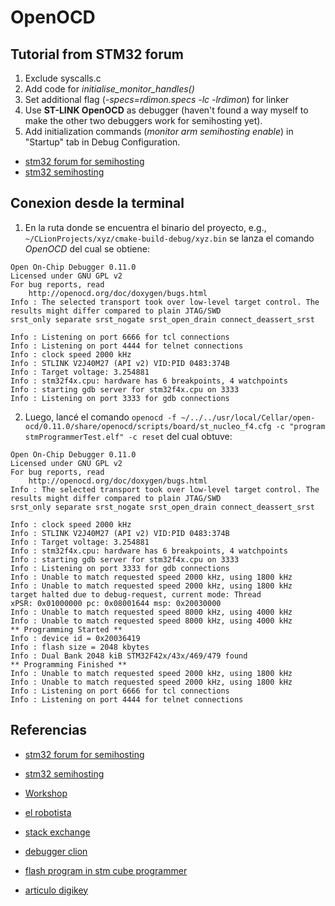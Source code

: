# OpenOCD

## Tutorial from STM32 forum

1. Exclude syscalls.c
2. Add code for *initialise_monitor_handles()*
3. Set additional flag (*-specs=rdimon.specs -lc -lrdimon*) for linker
4. Use **ST-LINK OpenOCD** as debugger (haven't found a way myself to make the other two debuggers work for semihosting yet).
5. Add initialization commands (*monitor arm semihosting enable*) in "Startup" tab in Debug Configuration.

+ [stm32 forum for semihosting](https://community.st.com/s/question/0D50X0000B5HQMGSQ4/how-to-get-arm-semihosting-to-work-on-stm32cubeide)
+ [stm32 semihosting](https://shawnhymel.com/1840/how-to-use-semihosting-with-stm32/)


## Conexion desde la terminal

1. En la ruta donde se encuentra el binario del proyecto, e.g., `~/CLionProjects/xyz/cmake-build-debug/xyz.bin` se lanza el comando *OpenOCD* del cual se obtiene:

```
Open On-Chip Debugger 0.11.0
Licensed under GNU GPL v2
For bug reports, read
	http://openocd.org/doc/doxygen/bugs.html
Info : The selected transport took over low-level target control. The results might differ compared to plain JTAG/SWD
srst_only separate srst_nogate srst_open_drain connect_deassert_srst

Info : Listening on port 6666 for tcl connections
Info : Listening on port 4444 for telnet connections
Info : clock speed 2000 kHz
Info : STLINK V2J40M27 (API v2) VID:PID 0483:374B
Info : Target voltage: 3.254881
Info : stm32f4x.cpu: hardware has 6 breakpoints, 4 watchpoints
Info : starting gdb server for stm32f4x.cpu on 3333
Info : Listening on port 3333 for gdb connections
```


2. Luego, lancé el comando `openocd -f ~/../../usr/local/Cellar/open-ocd/0.11.0/share/openocd/scripts/board/st_nucleo_f4.cfg -c "program stmProgrammerTest.elf" -c reset` del cual obtuve:

```
Open On-Chip Debugger 0.11.0
Licensed under GNU GPL v2
For bug reports, read
	http://openocd.org/doc/doxygen/bugs.html
Info : The selected transport took over low-level target control. The results might differ compared to plain JTAG/SWD
srst_only separate srst_nogate srst_open_drain connect_deassert_srst

Info : clock speed 2000 kHz
Info : STLINK V2J40M27 (API v2) VID:PID 0483:374B
Info : Target voltage: 3.254881
Info : stm32f4x.cpu: hardware has 6 breakpoints, 4 watchpoints
Info : starting gdb server for stm32f4x.cpu on 3333
Info : Listening on port 3333 for gdb connections
Info : Unable to match requested speed 2000 kHz, using 1800 kHz
Info : Unable to match requested speed 2000 kHz, using 1800 kHz
target halted due to debug-request, current mode: Thread 
xPSR: 0x01000000 pc: 0x08001644 msp: 0x20030000
Info : Unable to match requested speed 8000 kHz, using 4000 kHz
Info : Unable to match requested speed 8000 kHz, using 4000 kHz
** Programming Started **
Info : device id = 0x20036419
Info : flash size = 2048 kbytes
Info : Dual Bank 2048 kiB STM32F42x/43x/469/479 found
** Programming Finished **
Info : Unable to match requested speed 2000 kHz, using 1800 kHz
Info : Unable to match requested speed 2000 kHz, using 1800 kHz
Info : Listening on port 6666 for tcl connections
Info : Listening on port 4444 for telnet connections
```



## Referencias

+ [stm32 forum for semihosting](https://community.st.com/s/question/0D50X0000B5HQMGSQ4/how-to-get-arm-semihosting-to-work-on-stm32cubeide)
+ [stm32 semihosting](https://shawnhymel.com/1840/how-to-use-semihosting-with-stm32/)


+ [Workshop](https://github.com/ethanhuanginst/STM32CubeIDE-Workshop-2019/tree/master/hands-on/03_printf)

+ [el robotista](https://elrobotista.com/en/posts/stm32-debug-linux/)

+ [stack exchange](https://electronics.stackexchange.com/questions/149387/how-do-i-print-debug-messages-to-gdb-console-with-stm32-discovery-board-using-gd)

+ [debugger clion](https://www.jetbrains.com/help/clion/configuring-debugger-options.html#debugger-renderers)


+ [flash program in stm cube programmer](https://docs.nanoframework.net/content/stm32/flash-cube-programmer.html)

+ [articulo digikey](https://forum.digikey.com/t/easily-use-printf-on-stm32/20157)



































